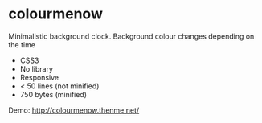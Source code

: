 # colourmenow
Minimalistic background clock. Background colour changes depending on the time

- CSS3
- No library
- Responsive
- < 50 lines (not minified)
- 750 bytes (minified)

Demo:
http://colourmenow.thenme.net/
